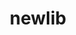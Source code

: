 ---
permalink: /engineering/projects/newlib/
project_link_name: newlib
project_maintainers: ''
project_stats: 'true'
project_url: ''
title: newlib
display: "false"
---